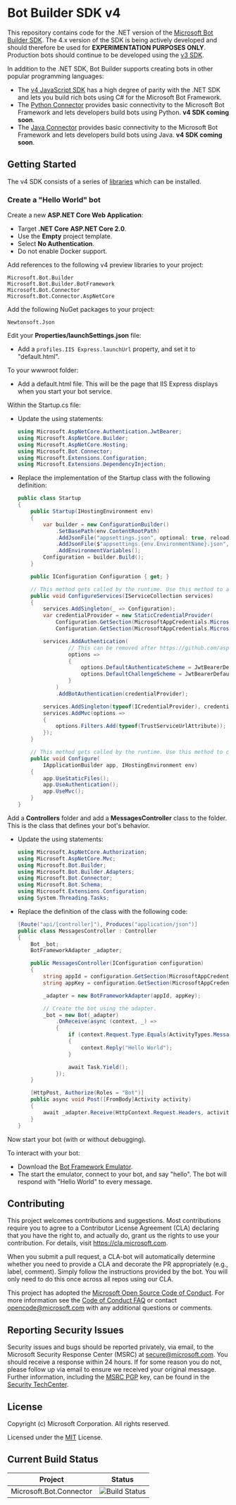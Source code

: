 # Bot Builder SDK v4

This repository contains code for the .NET version of the [Microsoft Bot Builder SDK](https://github.com/Microsoft/BotBuilder).
The 4.x version of the SDK is being actively developed and should therefore be used for **EXPERIMENTATION PURPOSES ONLY**.
Production bots should continue to be developed using the [v3 SDK](https://github.com/Microsoft/BotBuilder/tree/master/CSharp).

In addition to the .NET SDK, Bot Builder supports creating bots in other popular programming languages:

- The [v4 JavaScript SDK](https://github.com/Microsoft/botbuilder-js) has a high degree of parity with the .NET SDK 
  and lets you build rich bots using C# for the Microsoft Bot Framework.
- The [Python Connector](https://github.com/Microsoft/botbuilder-python) provides basic connectivity to the Microsoft Bot Framework 
  and lets developers build bots using Python. **v4 SDK coming soon**.
- The [Java Connector](https://github.com/Microsoft/botbuilder-java) provides basic connectivity to the Microsoft Bot Framework 
  and lets developers build bots using Java. **v4 SDK coming soon**.

## Getting Started

The v4 SDK consists of a series of [libraries](/libraries) which can be installed.

<!--Include detailed instructions on how to install the libraries.-->

### Create a "Hello World" bot

Create a new **ASP.NET Core Web Application**:
- Target **.NET Core** **ASP.NET Core 2.0**.
- Use the **Empty** project template.
- Select **No Authentication**.
- Do not enable Docker support.

Add references to the following v4 preview libraries to your project:
```
Microsoft.Bot.Builder
Microsoft.Bot.Builder.BotFramework
Microsoft.Bot.Connector
Microsoft.Bot.Connector.AspNetCore
```

Add the following NuGet packages to your project:
```
Newtonsoft.Json
```

Edit your **Properties/launchSettings.json** file:
- Add a `profiles.IIS Express.launchUrl` property, and set it to "default.html".

To your wwwroot folder:
- Add a default.html file.
  This will be the page that IIS Express displays when you start your bot service.

Within the Startup.cs file:
- Update the using statements:

  ```csharp
  using Microsoft.AspNetCore.Authentication.JwtBearer;
  using Microsoft.AspNetCore.Builder;
  using Microsoft.AspNetCore.Hosting;
  using Microsoft.Bot.Connector;
  using Microsoft.Extensions.Configuration;
  using Microsoft.Extensions.DependencyInjection;
  ```

- Replace the implementation of the Startup class with the following definition:

  ```csharp
  public class Startup
  {
      public Startup(IHostingEnvironment env)
      {
          var builder = new ConfigurationBuilder()
              .SetBasePath(env.ContentRootPath)
              .AddJsonFile("appsettings.json", optional: true, reloadOnChange: true)
              .AddJsonFile($"appsettings.{env.EnvironmentName}.json", optional: true)
              .AddEnvironmentVariables();
          Configuration = builder.Build();
      }

      public IConfiguration Configuration { get; }

      // This method gets called by the runtime. Use this method to add services to the container.
      public void ConfigureServices(IServiceCollection services)
      {
          services.AddSingleton(_ => Configuration);
          var credentialProvider = new StaticCredentialProvider(
              Configuration.GetSection(MicrosoftAppCredentials.MicrosoftAppIdKey)?.Value,
              Configuration.GetSection(MicrosoftAppCredentials.MicrosoftAppPasswordKey)?.Value);

          services.AddAuthentication(
                  // This can be removed after https://github.com/aspnet/IISIntegration/issues/371 
                  options =>
                  {
                      options.DefaultAuthenticateScheme = JwtBearerDefaults.AuthenticationScheme;
                      options.DefaultChallengeScheme = JwtBearerDefaults.AuthenticationScheme;
                  }
              )
              .AddBotAuthentication(credentialProvider);

          services.AddSingleton(typeof(ICredentialProvider), credentialProvider);
          services.AddMvc(options =>
          {
              options.Filters.Add(typeof(TrustServiceUrlAttribute));
          });
      }

      // This method gets called by the runtime. Use this method to configure the HTTP request pipeline.
      public void Configure(
          IApplicationBuilder app, IHostingEnvironment env)
      {
          app.UseStaticFiles();
          app.UseAuthentication();
          app.UseMvc();
      }
  }
  ```

Add a **Controllers** folder and add a **MessagesController** class to the folder.
This is the class that defines your bot's behavior.
- Update the using statements:
  ```csharp
  using Microsoft.AspNetCore.Authorization;
  using Microsoft.AspNetCore.Mvc;
  using Microsoft.Bot.Builder;
  using Microsoft.Bot.Builder.Adapters;
  using Microsoft.Bot.Connector;
  using Microsoft.Bot.Schema;
  using Microsoft.Extensions.Configuration;
  using System.Threading.Tasks;
  ```
- Replace the definition of the class with the following code:
  ```csharp
  [Route("api/[controller]"), Produces("application/json")]
  public class MessagesController : Controller
  {
      Bot _bot;
      BotFrameworkAdapter _adapter;

      public MessagesController(IConfiguration configuration)
      {
          string appId = configuration.GetSection(MicrosoftAppCredentials.MicrosoftAppIdKey)?.Value ?? string.Empty;
          string appKey = configuration.GetSection(MicrosoftAppCredentials.MicrosoftAppPasswordKey)?.Value ?? string.Empty;

          _adapter = new BotFrameworkAdapter(appId, appKey);

          // Create the bot using the adapter. 
          _bot = new Bot(_adapter)
              .OnReceive(async (context, _) =>
              {
                  if (context.Request.Type.Equals(ActivityTypes.Message))
                  {
                      context.Reply("Hello World");
                  }

                  await Task.Yield();
              });
      }

      [HttpPost, Authorize(Roles = "Bot")]
      public async void Post([FromBody]Activity activity)
      {
          await _adapter.Receive(HttpContext.Request.Headers, activity);
      }
  }
  ```

Now start your bot (with or without debugging).

To interact with your bot:
- Download the [Bot Framework Emulator](https://github.com/Microsoft/BotFramework-Emulator).
- The start the emulator, connect to your bot, and say "hello".
  The bot will respond with "Hello World" to every message.

<!--
## Building

_Instructions on how to build and test the libraries yourself._
-->

## Contributing

This project welcomes contributions and suggestions.  Most contributions require you to agree to a
Contributor License Agreement (CLA) declaring that you have the right to, and actually do, grant us
the rights to use your contribution. For details, visit https://cla.microsoft.com.

When you submit a pull request, a CLA-bot will automatically determine whether you need to provide
a CLA and decorate the PR appropriately (e.g., label, comment). Simply follow the instructions
provided by the bot. You will only need to do this once across all repos using our CLA.

This project has adopted the [Microsoft Open Source Code of Conduct](https://opensource.microsoft.com/codeofconduct/).
For more information see the [Code of Conduct FAQ](https://opensource.microsoft.com/codeofconduct/faq/) or
contact [opencode@microsoft.com](mailto:opencode@microsoft.com) with any additional questions or comments.

## Reporting Security Issues
Security issues and bugs should be reported privately, via email, to the Microsoft Security Response Center (MSRC) at [secure@microsoft.com](mailto:secure@microsoft.com). You should receive a response within 24 hours. If for some reason you do not, please follow up via email to ensure we received your original message. Further information, including the [MSRC PGP](https://technet.microsoft.com/en-us/security/dn606155) key, can be found in the [Security TechCenter](https://technet.microsoft.com/en-us/security/default).

## License

Copyright (c) Microsoft Corporation. All rights reserved.

Licensed under the [MIT](https://github.com/Microsoft/vscode/blob/master/LICENSE.txt) License.


## Current Build Status
| Project  | Status |
| --- | --- |
| Microsoft.Bot.Connector | ![Build Status](https://fuselabs.visualstudio.com/_apis/public/build/definitions/86659c66-c9df-418a-a371-7de7aed35064/212/badge) |

